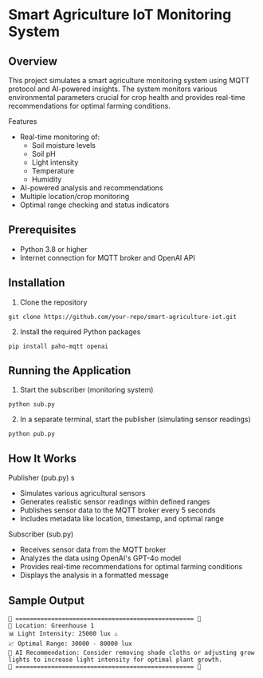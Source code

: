# Smart Agriculture IoT Monitoring System

## Overview
This project simulates a smart agriculture monitoring system using MQTT protocol and AI-powered insights. The system monitors various environmental parameters crucial for crop health and provides real-time recommendations for optimal farming conditions.

Features
- Real-time monitoring of:
  - Soil moisture levels
  - Soil pH
  - Light intensity
  - Temperature
  - Humidity
- AI-powered analysis and recommendations
- Multiple location/crop monitoring
- Optimal range checking and status indicators


## Prerequisites
- Python 3.8 or higher
- Internet connection for MQTT broker and OpenAI API

## Installation
1. Clone the repository

```
git clone https://github.com/your-repo/smart-agriculture-iot.git
```

2. Install the required Python packages

```
pip install paho-mqtt openai
```

## Running the Application

1. Start the subscriber (monitoring system)

```
python sub.py
```

2. In a separate terminal, start the publisher (simulating sensor readings)

```
python pub.py
```

## How It Works
Publisher (pub.py) s
- Simulates various agricultural sensors
- Generates realistic sensor readings within defined ranges
- Publishes sensor data to the MQTT broker every 5 seconds
- Includes metadata like location, timestamp, and optimal range

Subscriber (sub.py) 
- Receives sensor data from the MQTT broker
- Analyzes the data using OpenAI's GPT-4o model
- Provides real-time recommendations for optimal farming conditions
- Displays the analysis in a formatted message

## Sample Output
```
🚜 ================================================== 🚜
📍 Location: Greenhouse 1
📊 Light Intensity: 25000 lux ⚠️
📈 Optimal Range: 30000 - 80000 lux
🤖 AI Recommendation: Consider removing shade cloths or adjusting grow lights to increase light intensity for optimal plant growth.
🚜 ================================================== 🚜
```
